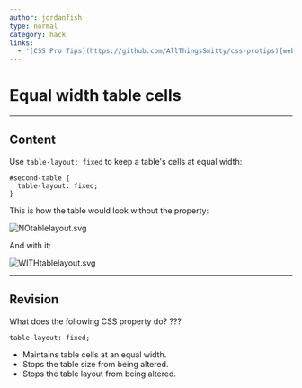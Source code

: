 ```yaml
---
author: jordanfish
type: normal
category: hack
links:
  - '[CSS Pro Tips](https://github.com/AllThingsSmitty/css-protips){website}'
---
```


# Equal width table cells


---

## Content

Use `table-layout: fixed` to keep a table's cells at equal width:

```plain-text
#second-table {
  table-layout: fixed;
}
```

This is how the table would look without the property:

![NOtablelayout.svg](https://img.enkipro.com/f59b772c26e3a1435b15c9bbb88f2c19.png)

And with it:

![WITHtablelayout.svg](https://img.enkipro.com/5edbddd3060680b17da3cd3a20f2d25f.png)


---

## Revision

What does the following CSS property do? ???

```plain-text
table-layout: fixed;
```

- Maintains table cells at an equal width.
- Stops the table size from being altered.
- Stops the table layout from being altered.
